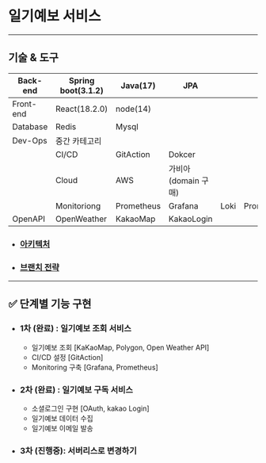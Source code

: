 # 일기예보 서비스

---

<h2>기술 & 도구</h2>


Back-end | Spring boot(3.1.2) | Java(17) | JPA |   |  
-- | -- | -- | -- | -- | --
Front-end | React(18.2.0) | node(14) |   |   |  
Database | Redis | Mysql |   |   |  
Dev-Ops | 중간 카테고리 |   |   |   |  
  | CI/CD | GitAction | Dokcer |   |  
  | Cloud | AWS | 가비아(domain 구매) |   |  
  | Monitoriong | Prometheus | Grafana | Loki | Promtail
OpenAPI | OpenWeather | KakaoMap | KakaoLogin |   |  

- ### [아키텍처](https://github.com/seulee0862/project02-server/wiki/Infra-architecture-&-Service-architecture)
- ### [브랜치 전략](https://github.com/seulee0862/project02-server/wiki/%EB%B8%8C%EB%9E%9C%EC%B9%98-%EC%A0%84%EB%9E%B5)

---
## ✅ 단계별 기능 구현

- ### 1차 (완료) : 일기예보 조회 서비스
  - 일기예보 조회 [KaKaoMap, Polygon, Open Weather API]
  - CI/CD 설정 [GitAction]
  - Monitoring 구축 [Grafana, Prometheus]

- ### 2차 (완료) : 일기예보 구독 서비스
  - 소셜로그인 구현 [OAuth, kakao Login]
  - 일기예보 데이터 수집
  - 일기예보 이메일 발송
 
- ### 3차 (진행중): 서버리스로 변경하기





